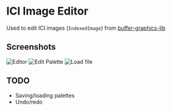 # ICI Image Editor

Used to edit ICI images (`IndexedImage`) from [buffer-graphics-lib](https://github.com/emmabritton/buffer-graphics-lib)

## Screenshots

![Editor](https://github.com/emmabritton/ici-image-editor/raw/main/.github/editor.png)
![Edit Palette](https://github.com/emmabritton/ici-image-editor/raw/main/.github/palette.png)
![Load file](https://github.com/emmabritton/ici-image-editor/raw/main/.github/load.png)

## TODO
- Saving/loading palettes
- Undo/redo
